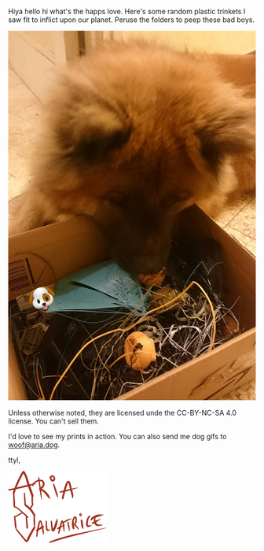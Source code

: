 Hiya hello hi what's the happs love. Here's some random plastic trinkets I saw fit to inflict upon our planet. Peruse the folders to peep these bad boys.

![My dog, observing all my failed prints](puppy.jpg)

Unless otherwise noted, they are licensed unde the CC-BY-NC-SA 4.0 license. You can't sell them. 

I'd love to see my prints in action. You can also send me dog gifs to <woof@aria.dog>.

ttyl,

![Aria Salvatrice](signature.png)